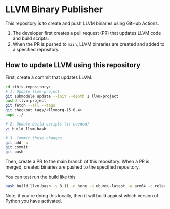 # LLVM Binary Publisher

This repository is to create and push LLVM binaries using GitHub Actions.
1. The developer first creates a pull request (PR) that updates LLVM code and build scripts.
2. When the PR is pushed to `main`, LLVM binraries are created and added to a specified repository.

## How to update LLVM using this repository

First, create a commit that updates LLVM.

```sh
cd <this-repository>
# 1. Update llvm-project
git submodule update --init --depth 1 llvm-project
pushd llvm-project
git fetch --all --tags
git checkout tags/<llvmorg-15.0.4>
popd ../

# 2. Update build scripts (if needed)
vi build_llvm.bash

# 3. Commit these changes
git add -u
git commit
git push
```

Then, create a PR to the main branch of this repository. When a PR is merged, created binaries are pushed to the specified repository.

You can test run the build like this 

```sh
bash build_llvm.bash -v 3.11 -o here -p ubuntu-latest -a arm64 -c release -j 4
```

Note, if you're doing this locally, then it will build against which version of Python you have activated.